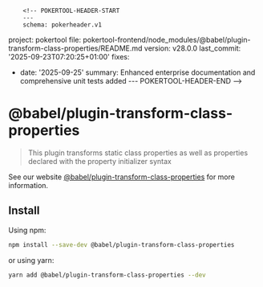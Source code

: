         <!-- POKERTOOL-HEADER-START
        ---
        schema: pokerheader.v1
project: pokertool
file: pokertool-frontend/node_modules/@babel/plugin-transform-class-properties/README.md
version: v28.0.0
last_commit: '2025-09-23T07:20:25+01:00'
fixes:
- date: '2025-09-25'
  summary: Enhanced enterprise documentation and comprehensive unit tests added
        ---
        POKERTOOL-HEADER-END -->
# @babel/plugin-transform-class-properties

> This plugin transforms static class properties as well as properties declared with the property initializer syntax

See our website [@babel/plugin-transform-class-properties](https://babeljs.io/docs/babel-plugin-transform-class-properties) for more information.

## Install

Using npm:

```sh
npm install --save-dev @babel/plugin-transform-class-properties
```

or using yarn:

```sh
yarn add @babel/plugin-transform-class-properties --dev
```
